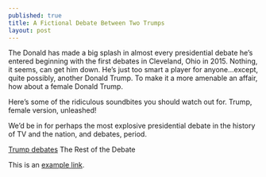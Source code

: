 ```yaml
---
published: true
title: A Fictional Debate Between Two Trumps
layout: post
---
```

The Donald has made a big splash in almost every presidential debate he’s entered beginning with the first debates in Cleveland, Ohio in 2015. Nothing, it seems, can get him down. He’s just too smart a player for anyone…except, quite possibly, another Donald Trump. To make it a more amenable an affair, how about a female Donald Trump.

Here’s some of the ridiculous soundbites you should watch out for. Trump, female version, unleashed!

We’d be in for perhaps the most explosive presidential debate in the history of TV and the nation, and debates, period.

[Trump debates](http://hackishword.com/please-dont-show-hillary-this-post-6-things-a-female-donald-trump-would-say-to-win-a-debate-against-trump-2016) The Rest of the Debate

This is an [example link](http://example.com/).